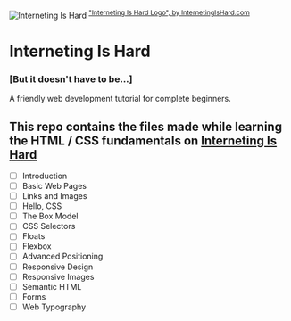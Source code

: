 ![Interneting Is Hard](https://www.internetingishard.com/img/interneting-is-hard-logo-97b225.svg)
<sup>["Interneting Is Hard Logo", by InternetingIsHard.com](https://www.internetingishard.com)</sup>
# Interneting Is Hard 
### [But it doesn't have to be...]
A friendly web development tutorial for complete beginners.

## This repo contains the files made while learning the HTML / CSS fundamentals on [Interneting Is Hard](https://internetingishard.com)
- [ ] Introduction
- [ ] Basic Web Pages
- [ ] Links and Images
- [ ] Hello, CSS
- [ ] The Box Model
- [ ] CSS Selectors
- [ ] Floats
- [ ] Flexbox
- [ ] Advanced Positioning
- [ ] Responsive Design
- [ ] Responsive Images
- [ ] Semantic HTML
- [ ] Forms
- [ ] Web Typography
